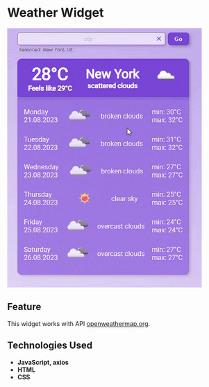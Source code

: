 # Weather Widget
![Preview Animation](https://github.com/akoval29/WeatherWidget/blob/main/src/preview.gif)
## Feature
This widget works with API [openweathermap.org](http://api.openweathermap.org). 
## Technologies Used
- **JavaScript, axios**
- **HTML**
- **CSS** 

